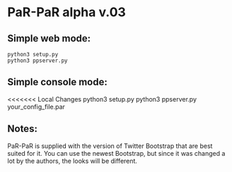 PaR-PaR alpha v.03
==================

Simple web mode:
------------------

	python3 setup.py
	python3 ppserver.py

Simple console mode:
------------------

<<<<<<< Local Changes
	python3 setup.py
	python3 ppserver.py your_config_file.par
	
Notes:
------------------

PaR-PaR is supplied with the version of Twitter Bootstrap that are best suited for it.
You can use the newest Bootstrap, but since it was changed a lot by the authors, the looks will be different.
